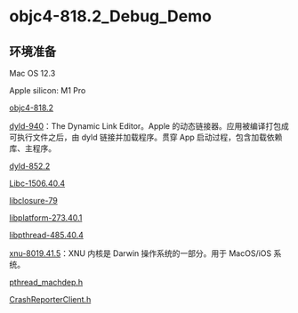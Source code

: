 # objc4-818.2_Debug_Demo
## 环境准备

Mac OS 12.3 

Apple silicon: M1 Pro

<p><a href="https://opensource.apple.com/tarballs/objc4/">objc4-818.2</a></p> 
<p><a href="https://github.com/apple-oss-distributions/dyld/releases/tag/dyld-940">dyld-940</a>&#xff1a;The Dynamic Link Editor。Apple 的动态链接器。应用被编译打包成可执行文件之后&#xff0c;由 dyld 链接并加载程序。贯穿 App 启动过程&#xff0c;包含加载依赖库、主程序。</p> 
<p><a href="https://github.com/apple-oss-distributions/dyld/releases/tag/dyld-852.2">dyld-852.2</a></p> 
<p><a href="https://github.com/apple-oss-distributions/Libc/releases/tag/Libc-1506.40.4">Libc-1506.40.4</a></p> 
<p><a href="https://github.com/apple-oss-distributions/libclosure/releases/tag/libclosure-79">libclosure-79</a></p> 
<p><a href="https://github.com/apple-oss-distributions/libplatform/releases/tag/libplatform-273.40.1">libplatform-273.40.1</a></p> 
<p><a href="https://github.com/apple-oss-distributions/libpthread/releases/tag/libpthread-485.40.4">libpthread-485.40.4</a></p> 
<p><a href="https://github.com/apple-oss-distributions/xnu/releases/tag/xnu-8019.41.5">xnu-8019.41.5</a>&#xff1a;XNU 内核是 Darwin 操作系统的一部分。用于 MacOS/iOS 系统。</p> 
<p><a href="https://github.com/apple-oss-distributions/Libc/blob/Libc-825.40.1/pthreads/pthread_machdep.h">pthread_machdep.h</a></p> 
<p><a href="https://github.com/apple-oss-distributions/Libc/blob/Libc-825.40.1/include/CrashReporterClient.h">CrashReporterClient.h</a></p> 
